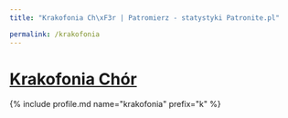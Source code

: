 ```yaml
---
title: "Krakofonia Ch\xF3r | Patromierz - statystyki Patronite.pl"

permalink: /krakofonia
---
```


# [Krakofonia Chór](https://patronite.pl/krakofonia)

{% include profile.md name="krakofonia" prefix="k" %}

